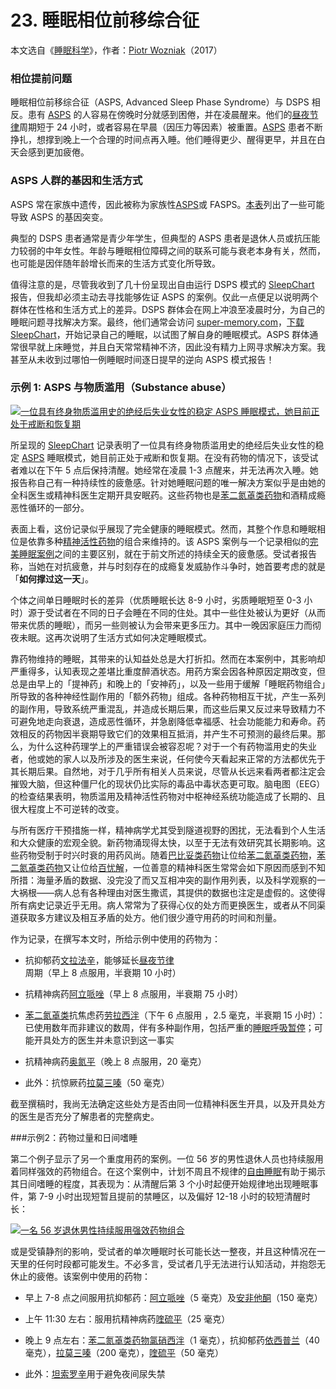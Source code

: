 # 23. 睡眠相位前移综合征

本文选自《[睡眠科学](https://supermemo.guru/wiki/Science_of_sleep)》，作者：[Piotr Wozniak](https://supermemo.guru/wiki/Piotr_Wozniak)（2017）

### 相位提前问题

睡眠相位前移综合征（ASPS, Advanced Sleep Phase Syndrome）与 DSPS 相反。患有 [ASPS](https://supermemo.guru/wiki/Good_sleep,_good_learning,_good_life:_Glossary#ASPS) 的人容易在傍晚时分就感到困倦，并在凌晨醒来。他们的[昼夜节律](https://supermemo.guru/wiki/Good_sleep,_good_learning,_good_life:_Glossary#circadian_sleep_component)周期短于 24 小时，或者容易在早晨（因压力等因素）被重置。[ASPS](https://supermemo.guru/wiki/Good_sleep,_good_learning,_good_life:_Glossary#ASPS) 患者不断挣扎，想撑到晚上一个合理的时间点再入睡。他们睡得更少、醒得更早，并且在白天会感到更加疲倦。

### ASPS 人群的基因和生活方式

ASPS 常在家族中遗传，因此被称为家族性[ASPS](https://supermemo.guru/wiki/Good_sleep,_good_learning,_good_life:_Glossary#ASPS)或 FASPS。[本表](http://physrev.physiology.org/content/90/3/1063/T5.expansion.html)列出了一些可能导致 ASPS 的基因突变。

典型的 DSPS 患者通常是青少年学生，但典型的 ASPS 患者是退休人员或抗压能力较弱的中年女性。年龄与睡眠相位障碍之间的联系可能与衰老本身有关，然而，也可能是因伴随年龄增长而来的生活方式变化所导致。

值得注意的是，尽管我收到了几十份呈现出自由运行 DSPS 模式的 [SleepChart](https://supermemo.guru/wiki/Good_sleep,_good_learning,_good_life:_Glossary#SleepChart) 报告，但我却必须主动去寻找能够佐证 ASPS 的案例。仅此一点便足以说明两个群体在性格和生活方式上的差异。DSPS 群体会在网上冲浪至凌晨时分，为自己的睡眠问题寻找解决方案。最终，他们通常会访问 [super-memory.com](http://super-memory.com/)，[下载 SleepChart](http://www.super-memory.com/articles/sleepchart.htm)，开始记录自己的睡眠，以试图了解自身的睡眠模式。ASPS 群体通常很早就上床睡觉，并且白天常常精神不济，因此没有精力上网寻求解决方案。我甚至从未收到过哪怕一例睡眠时间逐日提早的逆向 ASPS 模式报告！

### 示例 1: ASPS 与物质滥用（Substance abuse）

[![一位具有终身物质滥用史的绝经后失业女性的稳定 ASPS 睡眠模式，她目前正处于戒断和恢复期](https://supermemo.guru/images/thumb/f/f0/ASPS_substance_abuse_%28sleep_timeline%29.jpg/800px-ASPS_substance_abuse_%28sleep_timeline%29.jpg)](https://supermemo.guru/wiki/File:ASPS_substance_abuse_(sleep_timeline).jpg)

所呈现的 [SleepChart](https://supermemo.guru/wiki/Good_sleep,_good_learning,_good_life:_Glossary#SleepChart) 记录表明了一位具有终身物质滥用史的绝经后失业女性的稳定 [ASPS](https://supermemo.guru/wiki/Good_sleep,_good_learning,_good_life:_Glossary#ASPS) 睡眠模式，她目前正处于戒断和恢复期。在没有药物的情况下，该受试者难以在下午 5 点后保持清醒。她经常在凌晨 1-3 点醒来，并无法再次入睡。她报告称自己有一种持续性的疲惫感。针对她睡眠问题的唯一解决方案似乎是由她的全科医生或精神科医生定期开具安眠药。这些药物也是[苯二氮䓬类药物](http://en.wikipedia.org/wiki/Benzodiazepines)和酒精成瘾恶性循环的一部分。

表面上看，这份记录似乎展现了完全健康的睡眠模式。然而，其整个作息和睡眠相位是依靠多种[精神活性药物](http://en.wikipedia.org/wiki/Psychoactive_drug)的组合来维持的。该 ASPS 案例与一个记录相似的[完美睡眠案例](https://supermemo.guru/wiki/Sleep_habits#Perfect_24-hour_cycle)之间的主要区别，就在于前文所述的持续全天的疲惫感。受试者报告称，当她在对抗疲惫，并与时刻存在的成瘾复发威胁作斗争时，她首要考虑的就是「**如何撑过这一天**」。

个体之间单日睡眠时长的差异（优质睡眠长达 8-9 小时，劣质睡眠短至 0-3 小时）源于受试者在不同的日子会睡在不同的住处。其中一些住处被认为更好（从而带来优质的睡眠），而另一些则被认为会带来更多压力。其中一晚因家庭压力而彻夜未眠。这再次说明了生活方式如何决定睡眠模式。

靠药物维持的睡眠，其带来的认知益处总是大打折扣。然而在本案例中，其影响却严重得多，认知表现之差堪比重度醉酒状态。用药方案会因各种原因定期改变，但总是由早上的「提神药」和晚上的「安神药」，以及一些用于缓解「睡眠药物组合」所导致的各种神经性副作用的「额外药物」组成。各种药物相互干扰，产生一系列的副作用，导致系统严重混乱，并造成长期后果，而这些后果又反过来导致精力不可避免地走向衰退，造成恶性循环，并急剧降低幸福感、社会功能能力和寿命。药效相反的药物因半衰期导致它们的效果相互抵消，并产生不可预测的最终后果。那么，为什么这种药理学上的严重错误会被容忍呢？对于一个有药物滥用史的失业者，他或她的家人以及所涉及的医生来说，任何使今天看起来正常的方法都优先于其长期后果。自然地，对于几乎所有相关人员来说，尽管从长远来看两者都注定会摧毁大脑，但这种僵尸化的现状仍比实际的毒品中毒状态更可取。脑电图（EEG）的检查结果表明，物质滥用及精神活性药物对中枢神经系统功能造成了长期的、且很大程度上不可逆转的改变。

与所有医疗干预措施一样，精神病学尤其受到隧道视野的困扰，无法看到个人生活和大众健康的宏观全貌。新药物涌现得太快，以至于无法有效研究其长期影响。这些药物受制于时兴时衰的用药风尚。随着[巴比妥类药物](http://en.wikipedia.org/wiki/Barbiturates)让位给[苯二氮䓬类药物](http://en.wikipedia.org/wiki/Benzodiazepines)，[苯二氮䓬类药物](https://supermemo.guru/wiki/Good_sleep,_good_learning,_good_life:_Glossary#benzodiazepines)又让位给[百忧解](http://en.wikipedia.org/wiki/Prozac)，一位善意的精神科医生常常会如下原因而感到不知所措：海量矛盾的数据、没完没了而又互相冲突的副作用列表，以及科学观察的一大祸根——病人总有各种理由对医生撒谎，其提供的数据也注定是虚假的。这使得所有病史记录近乎无用。病人常常为了获得心仪的处方而更换医生，或者从不同渠道获取多方建议及相互矛盾的处方。他们很少遵守用药的时间和剂量。

作为记录，在撰写本文时，所给示例中使用的药物为：

- 抗抑郁药[文拉法辛](http://en.wikipedia.org/wiki/Venlafaxine)，能够延长[昼夜节律](https://supermemo.guru/wiki/Good_sleep,_good_learning,_good_life:_Glossary#circadian_sleep_component)周期（早上 8 点服用，半衰期 10 小时）

- 抗精神病药[阿立哌唑](http://en.wikipedia.org/wiki/Aripiprazole)（早上 8 点服用，半衰期 75 小时）

- [苯二氮䓬类](http://en.wikipedia.org/wiki/Benzodiazepine)抗焦虑药[劳拉西泮](http://en.wikipedia.org/wiki/Lorazepam)（下午 6 点服用 ，2.5 毫克，半衰期 15 小时）：已使用数年而非建议的数周，伴有多种副作用，包括严重的[睡眠呼吸暂停](https://supermemo.guru/wiki/Sleep_apnea)；可能开具处方的医生并未意识到这一事实

- 抗精神病药[奥氮平](http://en.wikipedia.org/wiki/Olanzapine)（晚上 8 点服用，20 毫克）

- 此外：抗惊厥药[拉莫三嗪](http://en.wikipedia.org/wiki/Lamotrigine)（50 毫克）

截至撰稿时，我尚无法确定这些处方是否由同一位精神科医生开具，以及开具处方的医生是否充分了解患者的完整病史。

###示例2：药物过量和日间嗜睡

第二个例子显示了另一个重度用药的案例。一位 56 岁的男性退休人员也持续服用着同样强效的药物组合。在这个案例中，计划不周且不规律的[自由睡眠](https://supermemo.guru/wiki/Formula_for_good_sleep:_free_running_sleep)有助于揭示其日间嗜睡的程度，其表现为：从清醒后第 3 个小时起便开始规律地出现睡眠事件，第 7-9 小时出现短暂且提前的禁睡区，以及偏好 12-18 小时的较短清醒时长：

[![一名 56 岁退休男性持续服用强效药物组合](https://supermemo.guru/images/thumb/4/45/ASPS_overmedication_%28circadian_graph%29.jpg/800px-ASPS_overmedication_%28circadian_graph%29.jpg)](https://supermemo.guru/wiki/File:ASPS_overmedication_(circadian_graph).jpg)

或是受镇静剂的影响，受试者的单次睡眠时长可能长达一整夜，并且这种情况在一天里的任何时段都可能发生。不必多言，受试者几乎无法进行认知活动，并抱怨无休止的疲倦。该案例中使用的药物：

- 早上 7-8 点之间服用抗抑郁药：[阿立哌唑](http://en.wikipedia.org/wiki/Aripiprazole)（5 毫克）及[安非他酮](http://en.wikipedia.org/wiki/Bupropion)（150 毫克）

- 上午 11:30 左右：服用抗精神病药[喹硫平](http://en.wikipedia.org/wiki/Quetiapine)（25 毫克）

- 晚上 9 点左右：[苯二氮䓬类药物](http://en.wikipedia.org/wiki/Benzodiazepine)[氯硝西泮](http://en.wikipedia.org/wiki/Clonazepam)（1 毫克），抗抑郁药[依西普兰](http://en.wikipedia.org/wiki/Escitalopram)（40 毫克），[拉莫三嗪](http://en.wikipedia.org/wiki/Lamotrigine)（200 毫克），[喹硫平](http://en.wikipedia.org/wiki/Quetiapine)（50 毫克）

- 此外：[坦索罗辛](http://en.wikipedia.org/wiki/Tamsulosin)用于避免夜间尿失禁
